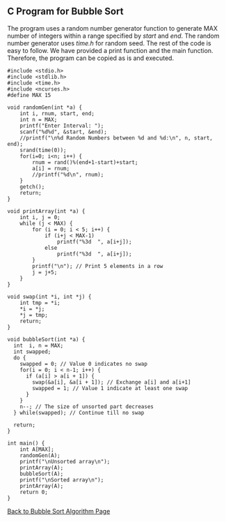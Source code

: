 ## C Program for Bubble Sort

The program uses a random number generator function to generate MAX number of integers within a 
range specified by <i>start</i> and <i>end</i>. The random number generator uses <i>time.h</i> for
random seed. The rest of the code is easy to follow. We have provided a print function and the 
main function. Therefore, the program can be copied as is and executed.

```
#include <stdio.h>
#include <stdlib.h>
#include <time.h>
#include <ncurses.h>
#define MAX 15

void randomGen(int *a) {
    int i, rnum, start, end;
    int n = MAX;
    printf("Enter Interval: ");
    scanf("%d%d", &start, &end);
    //printf("\n%d Random Numbers between %d and %d:\n", n, start, end);
    srand(time(0));
    for(i=0; i<n; i++) {
        rnum = rand()%(end+1-start)+start;
        a[i] = rnum;
        //printf("%d\n", rnum);
    }
    getch();
    return;
}

void printArray(int *a) {
    int i, j = 0;
    while (j < MAX) {
        for (i = 0; i < 5; i++) {
            if (i+j < MAX-1) 
                printf("%3d  ", a[i+j]);
            else 
                printf("%3d  ", a[i+j]);
        }
        printf("\n"); // Print 5 elements in a row
        j = j+5;
    }
}

void swap(int *i, int *j) {
    int tmp = *i;
    *i = *j;
    *j = tmp;
    return;
}

void bubbleSort(int *a) {
  int  i, n = MAX;
  int swapped;
  do { 
    swapped = 0; // Value 0 indicates no swap
    for(i = 0; i < n-1; i++) {
      if (a[i] > a[i + 1]) { 
        swap(&a[i], &a[i + 1]); // Exchange a[i] and a[i+1]
        swapped = 1; // Value 1 indicate at least one swap
      }
    }
    n--; // The size of unsorted part decreases
  } while(swapped); // Continue till no swap

  return;
}

int main() {
    int A[MAX];
    randomGen(A);
    printf("\nUnsorted array\n");
    printArray(A);
    bubbleSort(A);
    printf("\nSorted array\n");
    printArray(A);
    return 0;
}

```

[Back to Bubble Sort Algorithm Page](../../HTML/bubbleSortingAlgorithm.md)
